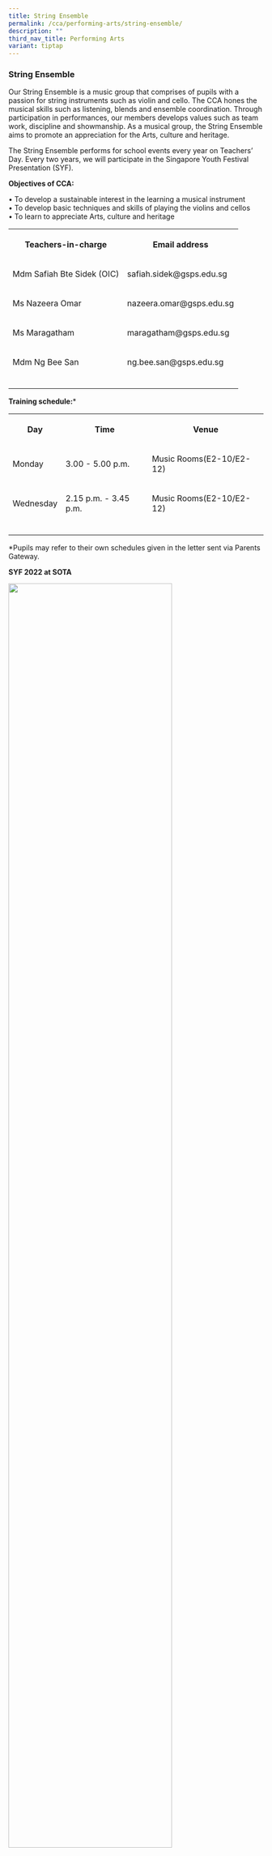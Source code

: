 ```yaml
---
title: String Ensemble
permalink: /cca/performing-arts/string-ensemble/
description: ""
third_nav_title: Performing Arts
variant: tiptap
---
```

<h3><strong>String Ensemble</strong></h3>
<p>Our String Ensemble is a music group that comprises of pupils with a passion
for string instruments such as violin and cello. The CCA hones the musical
skills such as listening, blends and ensemble coordination. Through participation
in performances, our members develops values such as team work, discipline
and showmanship. As a musical group, the String Ensemble aims to promote
an appreciation for the Arts, culture and heritage.</p>
<p>The String Ensemble performs for school events every year on Teachers’
Day. Every two years, we will participate in the Singapore Youth Festival
Presentation (SYF).</p>
<p><strong>Objectives of CCA:</strong>
</p>
<p>• To develop a sustainable interest in the learning a musical instrument
<br>• To develop basic techniques and skills of playing the violins and cellos
<br>• To learn to appreciate Arts, culture and heritage</p>
<table style="minWidth: 50px">
<colgroup>
<col>
<col>
</colgroup>
<tbody>
<tr>
<th rowspan="1" colspan="1">
<p>Teachers-in-charge</p>
</th>
<th rowspan="1" colspan="1">
<p>Email address</p>
</th>
</tr>
<tr>
<td rowspan="1" colspan="1">
<p>Mdm Safiah Bte Sidek (OIC)</p>
</td>
<td rowspan="1" colspan="1">
<p>safiah.sidek@gsps.edu.sg</p>
</td>
</tr>
<tr>
<td rowspan="1" colspan="1">
<p>Ms Nazeera Omar</p>
</td>
<td rowspan="1" colspan="1">
<p>nazeera.omar@gsps.edu.sg</p>
</td>
</tr>
<tr>
<td rowspan="1" colspan="1">
<p>Ms Maragatham</p>
</td>
<td rowspan="1" colspan="1">
<p>maragatham@gsps.edu.sg</p>
</td>
</tr>
<tr>
<td rowspan="1" colspan="1">
<p>Mdm Ng Bee San</p>
</td>
<td rowspan="1" colspan="1">
<p>ng.bee.san@gsps.edu.sg</p>
</td>
</tr>
<tr>
<td rowspan="1" colspan="1">
<p></p>
</td>
<td rowspan="1" colspan="1">
<p></p>
</td>
</tr>
</tbody>
</table>
<p><strong>Training schedule:</strong>*</p>
<table style="minWidth: 75px">
<colgroup>
<col>
<col>
<col>
</colgroup>
<tbody>
<tr>
<th rowspan="1" colspan="1">
<p>Day</p>
</th>
<th rowspan="1" colspan="1">
<p>Time</p>
</th>
<th rowspan="1" colspan="1">
<p>Venue</p>
</th>
</tr>
<tr>
<td rowspan="1" colspan="1">
<p>Monday</p>
</td>
<td rowspan="1" colspan="1">
<p>3.00 - 5.00 p.m.</p>
</td>
<td rowspan="1" colspan="1">
<p>Music Rooms(E2-10/E2-12)</p>
</td>
</tr>
<tr>
<td rowspan="1" colspan="1">
<p>Wednesday</p>
</td>
<td rowspan="1" colspan="1">
<p>2.15 p.m. - 3.45 p.m.</p>
</td>
<td rowspan="1" colspan="1">
<p>Music Rooms(E2-10/E2-12)</p>
</td>
</tr>
<tr>
<td rowspan="1" colspan="1">
<p></p>
</td>
<td rowspan="1" colspan="1">
<p></p>
</td>
<td rowspan="1" colspan="1">
<p></p>
</td>
</tr>
</tbody>
</table>
<p>*Pupils may refer to their own schedules given in the letter sent via
Parents Gateway.</p>
<p><strong>SYF 2022 at SOTA</strong>
</p>
<div class="isomer-image-wrapper">
<img style="width:80%; margin-bottom:15px" height="auto" width="100%" src="/images/stringensemble1.jpg">
</div>
<div class="isomer-image-wrapper">
<img style="width:80%; margin-bottom:15px" height="auto" width="100%" src="/images/stringensemble2.jpg">
</div>
<div class="isomer-image-wrapper">
<img style="width:80%" height="auto" width="100%" src="/images/stringensemble3.jpg">
</div>
<p><strong>We enjoy playing music!</strong>
</p>
<div class="isomer-image-wrapper">
<img style="width:80%; margin-bottom:15px" height="auto" width="100%" src="/images/stringensemble4.jpg">
</div>
<div class="isomer-image-wrapper">
<img style="width:80%; margin-bottom:15px" height="auto" width="100%" src="/images/stringensemble5.jpg">
</div>
<div class="isomer-image-wrapper">
<img style="width:80%" height="auto" width="100%" src="/images/stringensemble6.jpg">
</div>
<p></p>